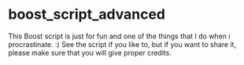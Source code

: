 # boost_script_advanced
This Boost script is just for fun and one of the things that I do when i procrastinate. :)
See the script if you like to, but if you want to share it, please make sure that you will give proper credits.
